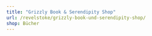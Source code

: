 ```yaml
---
title: "Grizzly Book & Serendipity Shop"
url: /revelstoke/grizzly-book-und-serendipity-shop/
shop: Bücher
---
```

